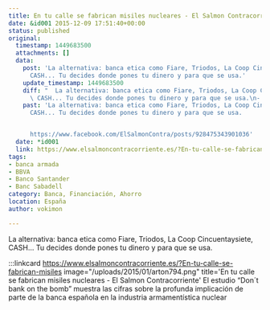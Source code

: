 ```yaml
---
title: En tu calle se fabrican misiles nucleares - El Salmon Contracorriente
date: &id001 2015-12-09 17:51:40+00:00
status: published
original:
  timestamp: 1449683500
  attachments: []
  data:
    post: 'La alternativa: banca etica como Fiare, Triodos, La Coop Cincuentaysiete,
      CASH... Tu decides donde pones tu dinero y para que se usa.'
    update_timestamp: 1449683500
    diff: "  La alternativa: banca etica como Fiare, Triodos, La Coop Cincuentaysiete,\
      \ CASH... Tu decides donde pones tu dinero y para que se usa.\n- \n- https://www.facebook.com/ElSalmonContra/posts/928475343901036"
    past: 'La alternativa: banca etica como Fiare, Triodos, La Coop Cincuentaysiete,
      CASH... Tu decides donde pones tu dinero y para que se usa.


      https://www.facebook.com/ElSalmonContra/posts/928475343901036'
  date: *id001
  link: https://www.elsalmoncontracorriente.es/?En-tu-calle-se-fabrican-misiles
tags:
- banca armada
- BBVA
- Banco Santander
- Banc Sabadell
category: Banca, Financiación, Ahorro
location: España
author: vokimon

---
```

La alternativa: banca etica como Fiare, Triodos, La Coop Cincuentaysiete, CASH... Tu decides donde pones tu dinero y para que se usa.

:::linkcard https://www.elsalmoncontracorriente.es/?En-tu-calle-se-fabrican-misiles image="/uploads/2015/01/arton794.png" title='En tu calle se fabrican misiles nucleares - El Salmon Contracorriente'
	El estudio “Don´t bank on the bomb” muestra las cifras sobre
	la profunda implicación de parte de la banca española
	en la industria armamentística nuclear

